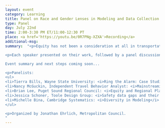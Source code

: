 ```yaml
---
layout: event
category: Learning
title: Panel on Race and Gender Lenses in Modeling and Data Collection.
type: Panel
day: July 22nd
time: 2:00-3:30 PM ET/11:00-12:30 PT
place: <a href='https://youtu.be/0R7PNg-XZXA'>Recording</a>
additional-msg:
summary:  "<p>Equity has not been a consideration at all in transportation modeling given its focus on roadway capacity expansion. This has led to transportation modeling evolving into a field that focused on efficiency and moving people from the suburbs through cities in the fastest possible manner while being blind to the inequity it engendered. Our field has been slow to incorporate race and gender into its perspective, and identifying disparities into travel data collection, analysis, and modeling practice. At the same time, women and people of color have been historically, and continue to be underrepresented in the field. More than ever, planners and policy-makers are asking complex equity questions, and considering the effects of transportation decisions on underrepresented populations.  Data and models have an important role to play in this analysis since these drive infrastructure decision making. These data and analysis don’t exist in a vacuum. The people who are working in the field make choices about what questions are important to ask, and how to structure data collection, analysis, and model development to explore those questions. Travel models encode assumptions about human behavior that privileges people who have historical held power (white men) above all, and this has led to inequitable investment decisions.    

<p>Each speaker presented on their work, followed by a panel discussion. The discussion will focus on next steps that the travel analysis community can take to increase the use of race and gender in travel analysis and increase representation by BIPOC people in the workforce.

Event summary and next steps coming soon...

<p>Panelists:
<ul>
<li>Tierra Bills, Wayne State University: <i>Ring the Alarm: Case Studies of Travel Demand Analysis on Transport Disadvantaged Communities</i> – <a href='https://drive.google.com/file/d/17bkJ_U4WhQgrdxxuNqT11aDKh_xzUBQW/view?usp=sharing'>Presentation</a>
<li>Nancy McGuckin, Independent Travel Behavior Analyst: <i>Mainstreaming Race and Gender Analysis in Transportation Policy Research</i> - <a href='https://drive.google.com/file/d/1IG-LKAqC_i93-74meOdMTCiEDyqvefH-/view?usp=sharing'>Presentation</a>
<li>Brian Lee, Puget Sound Regional Council: <i>Equity and Regional Planning: An MPO’s Perspective</i> – <a href='https://drive.google.com/file/d/1J508lUWTXHLq3MUVoZfKDq19s1nmo5Qn/view?usp=sharing'>Presentation</a>
<li>Jessica Schoner, Toole Design Group: <i>Safety data gaps and their implications for racial equity</i> – <a href='https://drive.google.com/file/d/1p7_FDi9ejFZutztcOjy7FgDE3yJRLdzB/view?usp=sharing'>Presentation</a>
<li>Michelle Bina, Cambridge Systematics: <i>Diversity in Modeling</i>
</ul>

<p>Organized by Jonathan Ehrlich, Metropolitan Council.
"
---
```

